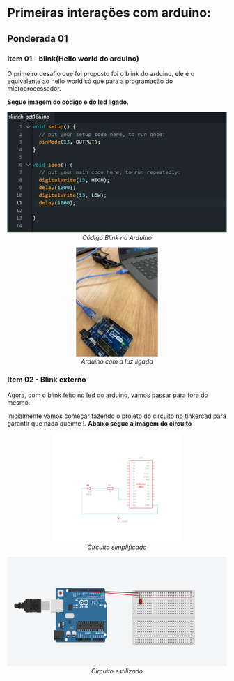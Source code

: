 # Primeiras interações com arduino:

## Ponderada 01 

### item 01 - blink(Hello world do arduino)

<p>O primeiro desafio que foi proposto foi o blink do arduino, ele é o equivalente ao hello world só que para a programação do microprocessador.</p>

**Segue imagem do código e do led ligado.**


<p align="center">
  <img src="assets\codigo1.png">
  <br>
  <em>Código Blink no Arduino</em>
</p>


<p align="center">
  <img src="assets\arduino-ligado.jpg" height=250>
  <br>
  <em>Arduino com a luz ligada</em>
</p>


### Item 02 - Blink externo
<p>Agora, com o blink feito no led do arduino, vamos passar para fora do mesmo.

Inicialmente vamos começar fazendo o projeto do circuito no tinkercad para garantir que nada queime !.
**Abaixo segue a imagem do circuito**
</p>

<p align="center">
  <img src="assets\circuito-simp.png" height=250>
  <br>
  <em>Circuito simplificado</em>
</p>

<p align="center">
  <img src="assets/circuito-est.png" height=250>
  <br>
  <em>Circuito estilizado</em>
</p>




